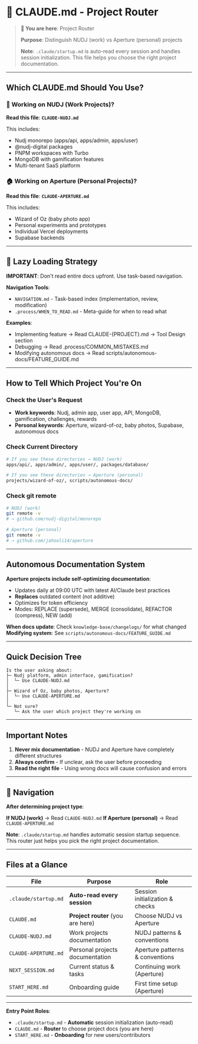 # 🚦 CLAUDE.md - Project Router

> **🧭 You are here**: Project Router
>
> **Purpose**: Distinguish NUDJ (work) vs Aperture (personal) projects
>
> **Note**: `.claude/startup.md` is auto-read every session and handles session initialization. This file helps you choose the right project documentation.

---

## Which CLAUDE.md Should You Use?

### 🏢 Working on NUDJ (Work Projects)?

**Read this file**: **`CLAUDE-NUDJ.md`**

This includes:
- Nudj monorepo (apps/api, apps/admin, apps/user)
- @nudj-digital packages
- PNPM workspaces with Turbo
- MongoDB with gamification features
- Multi-tenant SaaS platform

### 🏠 Working on Aperture (Personal Projects)?

**Read this file**: **`CLAUDE-APERTURE.md`**

This includes:
- Wizard of Oz (baby photo app)
- Personal experiments and prototypes
- Individual Vercel deployments
- Supabase backends

---

## 📖 Lazy Loading Strategy

**IMPORTANT**: Don't read entire docs upfront. Use task-based navigation.

**Navigation Tools**:
- `NAVIGATION.md` - Task-based index (implementation, review, modification)
- `.process/WHEN_TO_READ.md` - Meta-guide for when to read what

**Examples**:
- Implementing feature → Read CLAUDE-{PROJECT}.md → Tool Design section
- Debugging → Read .process/COMMON_MISTAKES.md
- Modifying autonomous docs → Read scripts/autonomous-docs/FEATURE_GUIDE.md

---

## How to Tell Which Project You're On

### Check the User's Request
- **Work keywords**: Nudj, admin app, user app, API, MongoDB, gamification, challenges, rewards
- **Personal keywords**: Aperture, wizard-of-oz, baby photos, Supabase, autonomous docs

### Check Current Directory
```bash
# If you see these directories → NUDJ (work)
apps/api/, apps/admin/, apps/user/, packages/database/

# If you see these directories → Aperture (personal)
projects/wizard-of-oz/, scripts/autonomous-docs/
```

### Check git remote
```bash
# NUDJ (work)
git remote -v
# → github.com/nudj-digital/monorepo

# Aperture (personal)
git remote -v
# → github.com/jahooli14/aperture
```

---

## Autonomous Documentation System

**Aperture projects include self-optimizing documentation**:
- Updates daily at 09:00 UTC with latest AI/Claude best practices
- **Replaces** outdated content (not additive)
- Optimizes for token efficiency
- Modes: REPLACE (supersede), MERGE (consolidate), REFACTOR (compress), NEW (add)

**When docs update**: Check `knowledge-base/changelogs/` for what changed
**Modifying system**: See `scripts/autonomous-docs/FEATURE_GUIDE.md`

---

## Quick Decision Tree

```
Is the user asking about:
├─ Nudj platform, admin interface, gamification?
│  └─ Use CLAUDE-NUDJ.md
│
├─ Wizard of Oz, baby photos, Aperture?
│  └─ Use CLAUDE-APERTURE.md
│
└─ Not sure?
   └─ Ask the user which project they're working on
```

---

## Important Notes

1. **Never mix documentation** - NUDJ and Aperture have completely different structures
2. **Always confirm** - If unclear, ask the user before proceeding
3. **Read the right file** - Using wrong docs will cause confusion and errors

---

## 🧭 Navigation

**After determining project type**:

**If NUDJ (work)** → Read `CLAUDE-NUDJ.md`
**If Aperture (personal)** → Read `CLAUDE-APERTURE.md`

**Note**: `.claude/startup.md` handles automatic session startup sequence. This router just helps you pick the right project documentation.

---

## Files at a Glance

| File | Purpose | Role |
|------|---------|------|
| `.claude/startup.md` | **Auto-read every session** | Session initialization & checks |
| `CLAUDE.md` | **Project router** (you are here) | Choose NUDJ vs Aperture |
| `CLAUDE-NUDJ.md` | Work projects documentation | NUDJ patterns & conventions |
| `CLAUDE-APERTURE.md` | Personal projects documentation | Aperture patterns & conventions |
| `NEXT_SESSION.md` | Current status & tasks | Continuing work (Aperture) |
| `START_HERE.md` | Onboarding guide | First time setup (Aperture) |

---

**Entry Point Roles**:
- `.claude/startup.md` - **Automatic** session initialization (auto-read)
- `CLAUDE.md` - **Router** to choose project docs (you are here)
- `START_HERE.md` - **Onboarding** for new users/contributors
